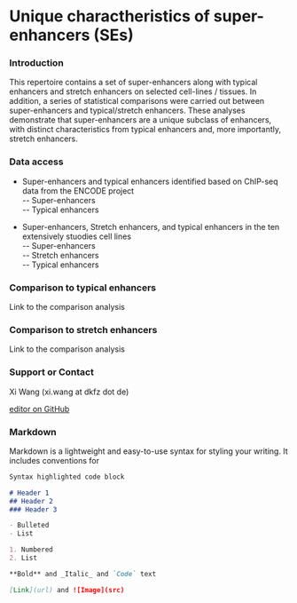 # Unique charactheristics of super-enhancers (SEs)

### Introduction
This repertoire contains a set of super-enhancers along with typical enhancers and stretch enhancers on selected cell-lines / tissues. In addition, a series of statistical comparisons were carried out between super-enhancers and typical/stretch enhancers. These analyses demonstrate that super-enhancers are a unique subclass of enhancers, with distinct characteristics from typical enhancers and, more importantly, stretch enhancers.  

### Data access
- Super-enhancers and typical enhancers identified based on ChIP-seq data from the ENCODE project   
-- Super-enhancers  
-- Typical enhancers  

- Super-enhancers, Stretch enhancers, and typical enhancers in the ten extensively stuodies cell lines   
-- Super-enhancers  
-- Stretch enhancers  
-- Typical enhancers  

### Comparison to typical enhancers
Link to the comparison analysis  

### Comparison to stretch enhancers
Link to the comparison analysis  


### Support or Contact

Xi Wang (xi.wang at dkfz dot de)

[editor on GitHub](https://github.com/sunlightwang/enhancer-repertoire/edit/master/index.md)


### Markdown

Markdown is a lightweight and easy-to-use syntax for styling your writing. It includes conventions for

```markdown
Syntax highlighted code block

# Header 1
## Header 2
### Header 3

- Bulleted
- List

1. Numbered
2. List

**Bold** and _Italic_ and `Code` text

[Link](url) and ![Image](src)
```
